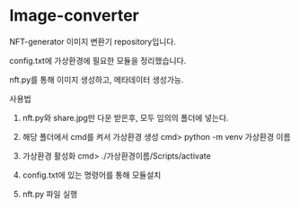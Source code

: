 # Image-converter
NFT-generator 이미지 변환기 repository입니다.

config.txt에 가상환경에 필요한 모듈을 정리했습니다.

nft.py를 통해 이미지 생성하고, 메타데이터 생성가능.


사용법
1. nft.py와 share.jpg만 다운 받은후, 모두 임의의 폴더에 넣는다. 

2. 해당 폴더에서 cmd를 켜서 가상환경 생성 
    cmd> python -m venv 가상환경 이름

3. 가상환경 활성화
    cmd> ./가상환경이름/Scripts/activate
    
4. config.txt에 있는 명령어를 통해 모듈설치

5. nft.py 파일 실행
